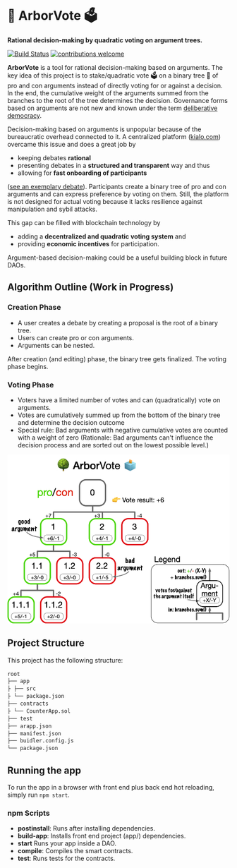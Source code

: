 # 🌳 ArborVote 🗳
**Rational decision-making by quadratic voting on argument trees.**

[![Build Status](https://travis-ci.org/Michael-A-Heuer/ArborVote.svg?branch=master)](https://travis-ci.org/Michael-A-Heuer/ArborVote)
[![contributions welcome](https://img.shields.io/badge/contributions-welcome-brightgreen.svg?style=flat)](https://github.com/Michael-A-Heuer/ArborVote/pulls)

**ArborVote** is a tool for rational decision-making based on arguments.
The key idea of this project is to stake/quadratic vote 🗳 on a binary tree 🌳 of pro and con arguments instead of directly voting for or against a decision.
In the end, the cumulative weight of the arguments summed from the branches to the root of the tree determines the decision.
Governance forms  based on arguments are not new and known under the term [deliberative democracy](https://en.wikipedia.org/wiki/Deliberative_democracy).

Decision-making based on arguments is unpopular because of the bureaucratic overhead connected to it. 
A centralized platform ([kialo.com](https://www.kialo.com)) overcame this issue and does a great job by
* keeping debates **rational**
* presenting debates in a **structured and transparent** way and thus 
* allowing for **fast onboarding of participants** 

([see an exemplary debate](https://www.kialo.com/humans-should-act-to-fight-climate-change-4540)). 
Participants create a binary tree of pro and con arguments and can express preference by voting on them.
Still, the platform is not designed for actual voting because it lacks resilience against manipulation and sybil attacks.

This gap can be filled with blockchain technology by
* adding a **decentralized and quadratic voting system** and 
* providing **economic incentives** for participation.

Argument-based decision-making could be a useful building block in future DAOs.

## Algorithm Outline  (Work in Progress)
### Creation Phase
* A user creates a debate by creating a proposal is the root of a binary tree.
* Users can create pro or con arguments.
* Arguments can be nested.

After creation (and editing) phase, the binary tree gets finalized. The voting phase begins.

### Voting Phase
* Voters have a limited number of votes and can (quadratically) vote on arguments.
* Votes are cumulatively summed up from the bottom of the binary tree and determine the decision outcome
* Special rule: Bad arguments with negative cumulative votes are counted with a weight of zero 
(Rationale: Bad arguments can't influence the decision process and are sorted out on the lowest possible level.)

![Example for the tree vote algorithm in ArborVote.](docs/ArborVote_VotingAlgorithm_Example.png)

## Project Structure
This project has the following structure:

```md
root
├── app
├ ├── src
├ └── package.json
├── contracts
├ └── CounterApp.sol
├── test
├── arapp.json
├── manifest.json
├── buidler.config.js
└── package.json
```

## Running the app
To run the app in a browser with front end plus back end hot reloading, simply run `npm start`.

### npm Scripts
- **postinstall**: Runs after installing dependencies.
- **build-app**: Installs front end project (app/) dependencies.
- **start** Runs your app inside a DAO.
- **compile**: Compiles the smart contracts.
- **test**: Runs tests for the contracts.
